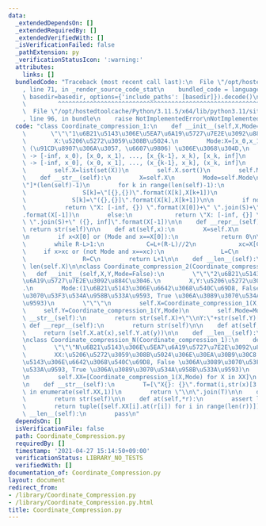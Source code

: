 ```yaml
---
data:
  _extendedDependsOn: []
  _extendedRequiredBy: []
  _extendedVerifiedWith: []
  _isVerificationFailed: false
  _pathExtension: py
  _verificationStatusIcon: ':warning:'
  attributes:
    links: []
  bundledCode: "Traceback (most recent call last):\n  File \"/opt/hostedtoolcache/Python/3.11.5/x64/lib/python3.11/site-packages/onlinejudge_verify/documentation/build.py\"\
    , line 71, in _render_source_code_stat\n    bundled_code = language.bundle(stat.path,\
    \ basedir=basedir, options={'include_paths': [basedir]}).decode()\n          \
    \         ^^^^^^^^^^^^^^^^^^^^^^^^^^^^^^^^^^^^^^^^^^^^^^^^^^^^^^^^^^^^^^^^^^^^^^^^^^^^^^^^^\n\
    \  File \"/opt/hostedtoolcache/Python/3.11.5/x64/lib/python3.11/site-packages/onlinejudge_verify/languages/python.py\"\
    , line 96, in bundle\n    raise NotImplementedError\nNotImplementedError\n"
  code: "class Coordinate_compression_1:\n    def __init__(self,X,Mode=False):\n \
    \       \"\"\"1\u6B21\u5143\u306E\u5EA7\u6A19\u5727\u7E2E\u3092\u884C\u3046.\n\
    \        X:\u5206\u5272\u3059\u308B\u5024.\n        Mode:X=[x_0,x_1, ... , x_k]\
    \ (\u91CD\u8907\u306A\u3057, \u6607\u9806) \u306E\u3068\u304D,\n        Mode=False\
    \ -> [-inf, x_0), [x_0, x_1), ..., [x_{k-1}, x_k), [x_k, inf]\n        Mode=True\
    \ -> [-inf, x_0], (x_0, x_1], ..., (x_{k-1}, x_k], (x_k, inf]\n        \"\"\"\n\
    \        self.X=list(set(X))\n        self.X.sort()\n        self.Mode=Mode\n\n\
    \    def __str__(self):\n        X=self.X\n        Mode=self.Mode\n        S=[\"\
    \"]*(len(self)-1)\n        for k in range(len(self)-1):\n            if not Mode:\n\
    \                S[k]=\"[{},{})\".format(X[k],X[k+1])\n            else:\n   \
    \             S[k]=\"({},{}]\".format(X[k],X[k+1])\n\n        if not Mode:\n \
    \           return \"X: [-inf, {}) \".format(X[0])+\" \".join(S)+\" [{}, inf]\"\
    .format(X[-1])\n        else:\n            return \"X: [-inf, {}] \".format(X[0])+\"\
    \ \".join(S)+\" ({}, inf]\".format(X[-1])\n\n    def __repr__(self):\n       \
    \ return str(self)\n\n    def at(self,x):\n        X=self.X\n        Mode=self.Mode\n\
    \n        if x<X[0] or (Mode and x==X[0]):\n            return 0\n\n        L,R=0,len(self)\n\
    \        while R-L>1:\n            C=L+(R-L)//2\n            xc=X[C]\n       \
    \     if x>xc or (not Mode and x==xc):\n                L=C\n            else:\n\
    \                R=C\n        return L+1\n\n    def __len__(self):\n        return\
    \ len(self.X)\n\nclass Coordinate_compression_2(Coordinate_compression_1):\n \
    \   def __init__(self,X,Y,Mode=False):\n        \"\"\"2\u6B21\u5143\u306E\u5EA7\
    \u6A19\u5727\u7E2E\u3092\u884C\u3046.\n        X,Y:\u5206\u5272\u3059\u308B\u5024\
    .\n        Mode:(1\u6B21\u5143\u306E\u6642\u3068\u540C\u69D8, False \u306A\u3089\
    \u3070\u53F3\u534A\u958B\u533A\u9593, True \u306A\u3089\u3070\u534A\u958B\u533A\
    \u9593)\n        \"\"\"\n        self.X=Coordinate_compression_1(X,Mode)\n   \
    \     self.Y=Coordinate_compression_1(Y,Mode)\n        self.Mode=Mode\n\n    def\
    \ __str__(self):\n        return str(self.X)+\"\\nY:\"+str(self.Y)[2:]\n\n   \
    \ def __repr__(self):\n        return str(self)\n\n    def at(self,x,y):\n   \
    \     return (self.X.at(x),self.Y.at(y))\n\n    def __len__(self):\n        pass\n\
    \nclass Coordinate_compression_N(Coordinate_compression_1):\n    def __init__(self,XX,Mode=False):\n\
    \        \"\"\"N\u6B21\u5143\u306E\u5EA7\u6A19\u5727\u7E2E\u3092\u884C\u3046.\n\
    \        XX:\u5206\u5272\u3059\u308B\u5024\u306E\u30EA\u30B9\u30C8.\n        Mode:(1\u6B21\
    \u5143\u306E\u6642\u3068\u540C\u69D8, False \u306A\u3089\u3070\u53F3\u534A\u958B\
    \u533A\u9593, True \u306A\u3089\u3070\u534A\u958B\u533A\u9593)\n        \"\"\"\
    \n        self.XX=[Coordinate_compression_1(X,Mode) for X in XX]\n        self.Mode=Mode\n\
    \n    def __str__(self):\n        T=[\"X{}: {}\".format(i,str(x)[3:]) for i,x\
    \ in enumerate(self.XX,1)]\n        return \"\\n\".join(T)\n\n    def __repr__(self):\n\
    \        return str(self)\n\n    def at(self,*r):\n        assert len(self.XX)==len(r)\n\
    \        return tuple([self.XX[i].at(r[i]) for i in range(len(r))])\n\n    def\
    \ __len__(self):\n        pass\n"
  dependsOn: []
  isVerificationFile: false
  path: Coordinate_Compression.py
  requiredBy: []
  timestamp: '2021-04-27 15:14:50+09:00'
  verificationStatus: LIBRARY_NO_TESTS
  verifiedWith: []
documentation_of: Coordinate_Compression.py
layout: document
redirect_from:
- /library/Coordinate_Compression.py
- /library/Coordinate_Compression.py.html
title: Coordinate_Compression.py
---
```

